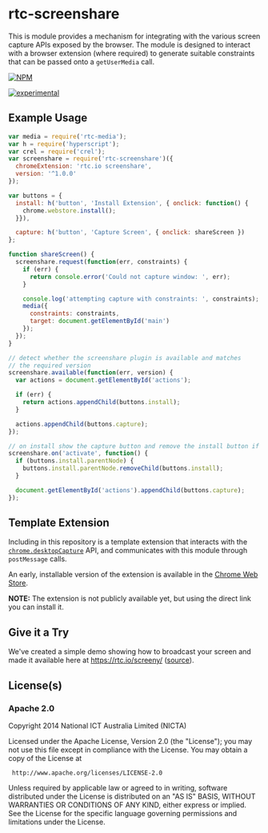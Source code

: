 # rtc-screenshare

This is module provides a mechanism for integrating with the various
screen capture APIs exposed by the browser.  The module is designed to
interact with a browser extension (where required) to generate
suitable constraints that can be passed onto a `getUserMedia` call.


[![NPM](https://nodei.co/npm/rtc-screenshare.png)](https://nodei.co/npm/rtc-screenshare/)

[![experimental](https://img.shields.io/badge/stability-experimental-red.svg)](https://github.com/dominictarr/stability#experimental) 

## Example Usage

```js
var media = require('rtc-media');
var h = require('hyperscript');
var crel = require('crel');
var screenshare = require('rtc-screenshare')({
  chromeExtension: 'rtc.io screenshare',
  version: '^1.0.0'
});

var buttons = {
  install: h('button', 'Install Extension', { onclick: function() {
    chrome.webstore.install();
  }}),

  capture: h('button', 'Capture Screen', { onclick: shareScreen })
};

function shareScreen() {
  screenshare.request(function(err, constraints) {
    if (err) {
      return console.error('Could not capture window: ', err);
    }

    console.log('attempting capture with constraints: ', constraints);
    media({
      constraints: constraints,
      target: document.getElementById('main')
    });
  });
}

// detect whether the screenshare plugin is available and matches
// the required version
screenshare.available(function(err, version) {
  var actions = document.getElementById('actions');

  if (err) {
    return actions.appendChild(buttons.install);
  }

  actions.appendChild(buttons.capture);
});

// on install show the capture button and remove the install button if active
screenshare.on('activate', function() {
  if (buttons.install.parentNode) {
    buttons.install.parentNode.removeChild(buttons.install);
  }

  document.getElementById('actions').appendChild(buttons.capture);
});

```

## Template Extension

Including in this repository is a template extension that interacts with the
[`chrome.desktopCapture`](https://developer.chrome.com/extensions/desktopCapture)
API, and communicates with this module through `postMessage` calls.

An early, installable version of the extension is available in the
[Chrome Web Store](https://chrome.google.com/webstore/detail/webrtc-screen-sharing-for/einjngigaajacmojcohefgmnhhdnllic).

__NOTE:__ The extension is not publicly available yet, but using the direct link
you can install it.

## Give it a Try

We've created a simple demo showing how to broadcast your screen and made it
available here at <https://rtc.io/screeny/>
([source](https://github.com/rtc-io/demo-screenshare)).

## License(s)

### Apache 2.0

Copyright 2014 National ICT Australia Limited (NICTA)

   Licensed under the Apache License, Version 2.0 (the "License");
   you may not use this file except in compliance with the License.
   You may obtain a copy of the License at

     http://www.apache.org/licenses/LICENSE-2.0

   Unless required by applicable law or agreed to in writing, software
   distributed under the License is distributed on an "AS IS" BASIS,
   WITHOUT WARRANTIES OR CONDITIONS OF ANY KIND, either express or implied.
   See the License for the specific language governing permissions and
   limitations under the License.
